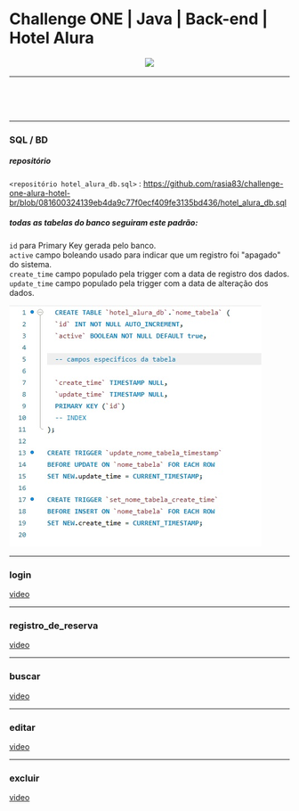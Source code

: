 # Challenge ONE | Java | Back-end | Hotel Alura

<p align="center" >
     <img width="400" heigth="400" src="https://user-images.githubusercontent.com/101413385/173164615-192ca98a-1a44-480e-9229-9f82f456eec8.png">

</p>

---
<br>
<br>
<br>

---
### SQL / BD
##### repositório 
`<repositório hotel_alura_db.sql>` : <https://github.com/rasia83/challenge-one-alura-hotel-br/blob/081600324139eb4da9c77f0ecf409fe3135bd436/hotel_alura_db.sql>

##### todas as tabelas do banco seguiram este padrão: <br>
`id` para Primary Key gerada pelo banco. <br>
`active` campo boleando usado para indicar que um registro foi "apagado" do sistema. <br>
`create_time` campo populado pela trigger com a data de registro dos dados. <br>
`update_time` campo populado pela trigger com a data de alteração dos dados. <br>

![](https://github.com/rasia83/challenge-one-alura-hotel-br/blob/f20dc650a95709a1d740091a3789231db4f1ceb7/midia/SQL.jpg)

---
### login
[video](https://github.com/rasia83/challenge-one-alura-hotel-br/blob/35c17fbf90ecae4921069cadca59cfdfedd64ae6/midia/login.mp4)

---
### registro_de_reserva
[video](https://github.com/rasia83/challenge-one-alura-hotel-br/blob/35c17fbf90ecae4921069cadca59cfdfedd64ae6/midia/registro_de_reserva.mp4)

---
### buscar
[video](https://github.com/rasia83/challenge-one-alura-hotel-br/blob/35c17fbf90ecae4921069cadca59cfdfedd64ae6/midia/buscar.mp4)

---
### editar
[video](https://github.com/rasia83/challenge-one-alura-hotel-br/blob/35c17fbf90ecae4921069cadca59cfdfedd64ae6/midia/editar.mp4)

---
### excluir
[video](https://github.com/rasia83/challenge-one-alura-hotel-br/blob/35c17fbf90ecae4921069cadca59cfdfedd64ae6/midia/excluir.mp4)

